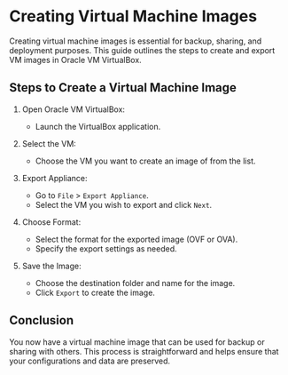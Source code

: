 # Creating Virtual Machine Images

Creating virtual machine images is essential for backup, sharing, and deployment purposes. This guide outlines the steps to create and export VM images in Oracle VM VirtualBox.

## Steps to Create a Virtual Machine Image

1. Open Oracle VM VirtualBox:
   - Launch the VirtualBox application.

2. Select the VM:
   - Choose the VM you want to create an image of from the list.

3. Export Appliance:
   - Go to `File` > `Export Appliance`.
   - Select the VM you wish to export and click `Next`.

4. Choose Format:
   - Select the format for the exported image (OVF or OVA).
   - Specify the export settings as needed.

5. Save the Image:
   - Choose the destination folder and name for the image.
   - Click `Export` to create the image.

## Conclusion

You now have a virtual machine image that can be used for backup or sharing with others. This process is straightforward and helps ensure that your configurations and data are preserved.



